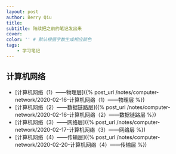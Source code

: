 ```yaml
---
layout: post
author: Berry Qiu
title: 
subtitle: 陆续把之前的笔记发出来
cover: 
color: '' # 默认根据字数生成相应颜色
tags: 
    - 学习笔记
---
```


## 计算机网络

- [计算机网络（1）——物理层]({% post_url /notes/computer-network/2020-02-16-计算机网络（1）——物理层 %})
- [计算机网络（2）——数据链路层]({% post_url /notes/computer-network/2020-02-16-计算机网络（2）——数据链路层 %})
- [计算机网络（3）——网络层]({% post_url /notes/computer-network/2020-02-17-计算机网络（3）——网络层 %})
- [计算机网络（4）——传输层]({% post_url /notes/computer-network/2020-02-20-计算机网络（4）——传输层 %})
